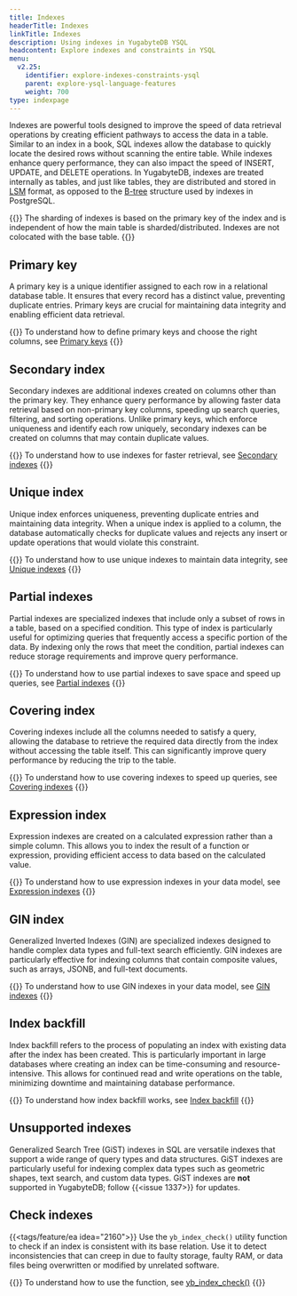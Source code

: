 ```yaml
---
title: Indexes
headerTitle: Indexes
linkTitle: Indexes
description: Using indexes in YugabyteDB YSQL
headcontent: Explore indexes and constraints in YSQL
menu:
  v2.25:
    identifier: explore-indexes-constraints-ysql
    parent: explore-ysql-language-features
    weight: 700
type: indexpage
---
```


Indexes are powerful tools designed to improve the speed of data retrieval operations by creating efficient pathways to access the data in a table. Similar to an index in a book, SQL indexes allow the database to quickly locate the desired rows without scanning the entire table. While indexes enhance query performance, they can also impact the speed of INSERT, UPDATE, and DELETE operations. In YugabyteDB, indexes are treated internally as tables, and just like tables, they are distributed and stored in [LSM](https://en.wikipedia.org/wiki/Log-structured_merge-tree) format, as opposed to the [B-tree](https://www.postgresql.org/docs/current/btree-implementation.html#BTREE-STRUCTURE) structure used by indexes in PostgreSQL.

{{<note>}}
The sharding of indexes is based on the primary key of the index and is independent of how the main table is sharded/distributed. Indexes are not colocated with the base table.
{{</note>}}

## Primary key

A primary key is a unique identifier assigned to each row in a relational database table. It ensures that every record has a distinct value, preventing duplicate entries. Primary keys are crucial for maintaining data integrity and enabling efficient data retrieval.

{{<lead link="primary-key-ysql/">}}
To understand how to define primary keys and choose the right columns, see [Primary keys](primary-key-ysql/)
{{</lead>}}

## Secondary index

Secondary indexes are additional indexes created on columns other than the primary key. They enhance query performance by allowing faster data retrieval based on non-primary key columns, speeding up search queries, filtering, and sorting operations. Unlike primary keys, which enforce uniqueness and identify each row uniquely, secondary indexes can be created on columns that may contain duplicate values.

{{<lead link="secondary-indexes-ysql/">}}
To understand how to use indexes for faster retrieval, see [Secondary indexes](secondary-indexes-ysql/)
{{</lead>}}

## Unique index

Unique index enforces uniqueness, preventing duplicate entries and maintaining data integrity. When a unique index is applied to a column, the database automatically checks for duplicate values and rejects any insert or update operations that would violate this constraint.

{{<lead link="unique-index-ysql/">}}
To understand how to use unique indexes to maintain data integrity, see [Unique indexes](unique-index-ysql/)
{{</lead>}}

## Partial indexes

Partial indexes are specialized indexes that include only a subset of rows in a table, based on a specified condition. This type of index is particularly useful for optimizing queries that frequently access a specific portion of the data. By indexing only the rows that meet the condition, partial indexes can reduce storage requirements and improve query performance.

{{<lead link="partial-index-ysql/">}}
To understand how to use partial indexes to save space and speed up queries, see [Partial indexes](partial-index-ysql/)
{{</lead>}}

## Covering index

Covering indexes include all the columns needed to satisfy a query, allowing the database to retrieve the required data directly from the index without accessing the table itself. This can significantly improve query performance by reducing the trip to the table.

{{<lead link="covering-index-ysql/">}}
To understand how to use covering indexes to speed up queries, see [Covering indexes](covering-index-ysql/)
{{</lead>}}

## Expression index

Expression indexes are created on a calculated expression rather than a simple column. This allows you to index the result of a function or expression, providing efficient access to data based on the calculated value.

{{<lead link="expression-index-ysql/">}}
To understand how to use expression indexes in your data model, see [Expression indexes](expression-index-ysql/)
{{</lead>}}

## GIN index

Generalized Inverted Indexes (GIN) are specialized indexes designed to handle complex data types and full-text search efficiently. GIN indexes are particularly effective for indexing columns that contain composite values, such as arrays, JSONB, and full-text documents.

{{<lead link="gin/">}}
To understand how to use GIN indexes in your data model, see [GIN indexes](gin/)
{{</lead>}}

## Index backfill

Index backfill refers to the process of populating an index with existing data after the index has been created. This is particularly important in large databases where creating an index can be time-consuming and resource-intensive. This allows for continued read and write operations on the table, minimizing downtime and maintaining database performance.

{{<lead link="index-backfill/">}}
To understand how index backfill works, see [Index backfill](index-backfill/)
{{</lead>}}

## Unsupported indexes

Generalized Search Tree (GiST) indexes in SQL are versatile indexes that support a wide range of query types and data structures. GiST indexes are particularly useful for indexing complex data types such as geometric shapes, text search, and custom data types. GiST indexes are **not** supported in YugabyteDB; follow {{<issue 1337>}} for updates.

## Check indexes

{{<tags/feature/ea idea="2160">}} Use the `yb_index_check()` utility function to check if an index is consistent with its base relation. Use it to detect inconsistencies that can creep in due to faulty storage, faulty RAM, or data files being overwritten or modified by unrelated software.

{{<lead link="../../../api/ysql/exprs/func_yb_index_check/">}}
To understand how to use the function, see [yb_index_check()](../../../api/ysql/exprs/func_yb_index_check/)
{{</lead>}}
